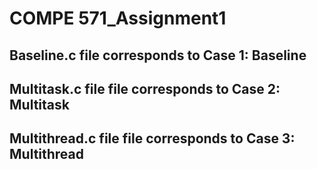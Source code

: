 COMPE 571_Assignment1
========
Baseline.c file corresponds to Case 1: Baseline
----------------------
Multitask.c file file corresponds to Case 2: Multitask
----------------------
Multithread.c file file corresponds to Case 3: Multithread
----------------------
